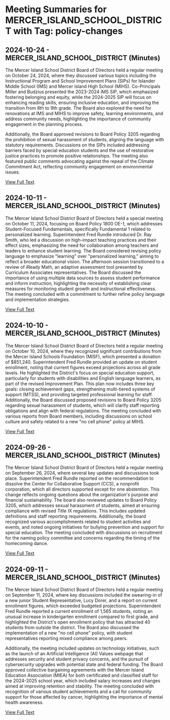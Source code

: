 # Meeting Summaries for MERCER_ISLAND_SCHOOL_DISTRICT with Tag: policy-changes

## 2024-10-24 - MERCER_ISLAND_SCHOOL_DISTRICT (Minutes)

The Mercer Island School District Board of Directors held a regular meeting on October 24, 2024, where they discussed various topics including the Instructional Program and School Improvement Plans (SIPs) for Islander Middle School (IMS) and Mercer Island High School (MIHS). Co-Principals Miller and Budzius presented the 2023-2024 IMS SIP, which emphasized fostering belonging and equity, while the 2024-2025 SIP will focus on enhancing reading skills, ensuring inclusive education, and improving the transition from 8th to 9th grade. The Board also explored the need for renovations at IMS and MIHS to improve safety, learning environments, and address community needs, highlighting the importance of community engagement in the planning process.

Additionally, the Board approved revisions to Board Policy 3205 regarding the prohibition of sexual harassment of students, aligning the language with statutory requirements. Discussions on the SIPs included addressing barriers faced by special education students and the use of restorative justice practices to promote positive relationships. The meeting also featured public comments advocating against the repeal of the Climate Commitment Act, reflecting community engagement on environmental issues.

[View Full Text](https://raw.githubusercontent.com/VoronoiPerspectives/WashingtonStateSchoolBoardExplorer/refs/heads/main/data/countries/usa/states/wa/counties/king/school_boards/mercer_island_school_district/2024/processed/2024-10-24-minutes.txt)

## 2024-10-11 - MERCER_ISLAND_SCHOOL_DISTRICT (Minutes)

The Mercer Island School District Board of Directors held a special meeting on October 11, 2024, focusing on Board Policy 1800 OE-1, which addresses Student-Focused Fundamentals, specifically Fundamental 1 related to personalized learning. Superintendent Fred Rundle introduced Dr. Ray Smith, who led a discussion on high-impact teaching practices and their effect sizes, emphasizing the need for collaboration among teachers and leaders to enhance student learning. The Board considered revising policy language to emphasize "learning" over "personalized learning," aiming to reflect a broader educational vision. The afternoon session transitioned to a review of iReady Math, an adaptive assessment tool presented by Curriculum Associates representatives. The Board discussed the importance of using multiple data sources to assess student performance and inform instruction, highlighting the necessity of establishing clear measures for monitoring student growth and instructional effectiveness. The meeting concluded with a commitment to further refine policy language and implementation strategies.

[View Full Text](https://raw.githubusercontent.com/VoronoiPerspectives/WashingtonStateSchoolBoardExplorer/refs/heads/main/data/countries/usa/states/wa/counties/king/school_boards/mercer_island_school_district/2024/processed/2024-10-11-minutes.txt)

## 2024-10-10 - MERCER_ISLAND_SCHOOL_DISTRICT (Minutes)

The Mercer Island School District Board of Directors held a regular meeting on October 10, 2024, where they recognized significant contributions from the Mercer Island Schools Foundation (MISF), which presented a donation of $851,240. Superintendent Fred Rundle provided an update on student enrollment, noting that current figures exceed projections across all grade levels. He highlighted the District's focus on special education support, particularly for students with disabilities and English language learners, as part of the revised Improvement Plan. This plan now includes three key goals: closing achievement gaps, strengthening multi-tiered systems of support (MTSS), and providing targeted professional learning for staff. Additionally, the Board discussed proposed revisions to Board Policy 3205 regarding sexual harassment of students, which will clarify staff reporting obligations and align with federal regulations. The meeting concluded with various reports from Board members, including discussions on school culture and safety related to a new "no cell phone" policy at MIHS.

[View Full Text](https://raw.githubusercontent.com/VoronoiPerspectives/WashingtonStateSchoolBoardExplorer/refs/heads/main/data/countries/usa/states/wa/counties/king/school_boards/mercer_island_school_district/2024/processed/2024-10-10-minutes.txt)

## 2024-09-26 - MERCER_ISLAND_SCHOOL_DISTRICT (Minutes)

The Mercer Island School District Board of Directors held a regular meeting on September 26, 2024, where several key updates and discussions took place. Superintendent Fred Rundle reported on the recommendation to dissolve the Center for Collaborative Support (CCS), a nonprofit corporation, which all directors supported except for one abstention. This change reflects ongoing questions about the organization's purpose and financial sustainability. The board also reviewed updates to Board Policy 3205, which addresses sexual harassment of students, aimed at ensuring compliance with revised Title IX regulations. This includes updated definitions and staff reporting requirements. Additionally, the board recognized various accomplishments related to student activities and events, and noted ongoing initiatives for bullying prevention and support for special education. The meeting concluded with discussions on recruitment for the naming policy committee and concerns regarding the timing of the homecoming dance.

[View Full Text](https://raw.githubusercontent.com/VoronoiPerspectives/WashingtonStateSchoolBoardExplorer/refs/heads/main/data/countries/usa/states/wa/counties/king/school_boards/mercer_island_school_district/2024/processed/2024-09-26-minutes.txt)

## 2024-09-11 - MERCER_ISLAND_SCHOOL_DISTRICT (Minutes)

The Mercer Island School District Board of Directors held a regular meeting on September 11, 2024, where key discussions included the swearing-in of a new junior Student Representative, Lucy Dorer, and a report on current enrollment figures, which exceeded budgeted projections. Superintendent Fred Rundle reported a current enrollment of 1,565 students, noting an unusual increase in kindergarten enrollment compared to first grade, and highlighted the District's open enrollment policy that has attracted 40 students from outside the district. The Board also discussed the implementation of a new "no cell phone" policy, with student representatives reporting mixed compliance among peers. 

Additionally, the meeting included updates on technology initiatives, such as the launch of an Artificial Intelligence (AI) Values webpage that addresses security and student privacy concerns, and the pursuit of cybersecurity upgrades with potential state and federal funding. The Board approved collective bargaining agreements with the Mercer Island Education Association (MIEA) for both certificated and classified staff for the 2024-2025 school year, which included salary increases and changes aimed at improving retention and stability. The meeting concluded with recognition of various student achievements and a call for community support for those affected by cancer, highlighting the importance of mental health awareness.

[View Full Text](https://raw.githubusercontent.com/VoronoiPerspectives/WashingtonStateSchoolBoardExplorer/refs/heads/main/data/countries/usa/states/wa/counties/king/school_boards/mercer_island_school_district/2024/processed/2024-09-11-minutes.txt)

